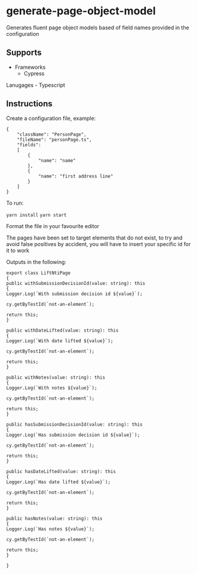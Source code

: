 # generate-page-object-model
Generates fluent page object models based of field names provided in the configuration



## Supports

- Frameworks
    - Cypress

Lanugages
    - Typescript

## Instructions

Create a configuration file, example:
```
{
    "className": "PersonPage",
    "fileName": "personPage.ts",
    "fields": 
    [
        {
            "name": "name"
        },
        {
            "name": "first address line"
        }
    ]
}

```
To run:

`yarn install`
`yarn start`

Format the file in your favourite editor

The pages have been set to target elements that do not exist, to try and avoid false positives by accident, you will have to insert your specific id for it to work

Outputs in the following:

```
export class LiftNtiPage
{
public withSubmissionDecisionId(value: string): this
{
Logger.Log(`With submission decision id ${value}`);

cy.getByTestId(`not-an-element`);

return this;
}

public withDateLifted(value: string): this
{
Logger.Log(`With date lifted ${value}`);

cy.getByTestId(`not-an-element`);

return this;
}

public withNotes(value: string): this
{
Logger.Log(`With notes ${value}`);

cy.getByTestId(`not-an-element`);

return this;
}

public hasSubmissionDecisionId(value: string): this
{
Logger.Log(`Has submission decision id ${value}`);

cy.getByTestId(`not-an-element`);

return this;
}

public hasDateLifted(value: string): this
{
Logger.Log(`Has date lifted ${value}`);

cy.getByTestId(`not-an-element`);

return this;
}

public hasNotes(value: string): this
{
Logger.Log(`Has notes ${value}`);

cy.getByTestId(`not-an-element`);

return this;
}

}

```